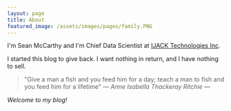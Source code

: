 ```yaml
---
layout: page
title: About
featured_image: /assets/images/pages/family.PNG
---
```


I'm Sean McCarthy and I'm Chief Data Scientist at [IJACK Technologies Inc](https://myijack.com).

I started this blog to give back. I want nothing in return, and I have nothing to sell. 

>"Give a man a fish and you feed him for a day; teach a man to fish and you feed him for a lifetime" <cite>― Anne Isabella Thackeray Ritchie ―</cite>

*Welcome to my blog!*
